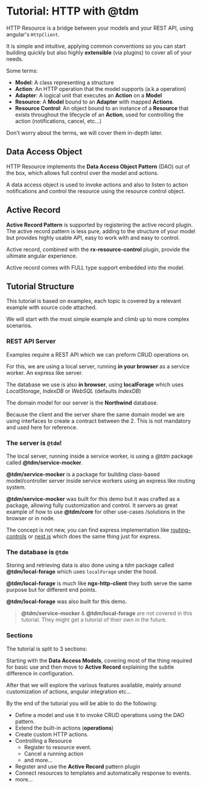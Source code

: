 <!--@tdm-example:PART-1-->
# Tutorial: HTTP with @tdm

HTTP Resource is a bridge between your models and your REST API, using
angular's `HttpClient`.

It is simple and intuitive, applying common conventions so you can start
building quickly but also highly **extensible** (via plugins) to cover
all of your needs.

Some terms:
  - **Model**: A class representing a structure
  - **Action**: An HTTP operation that the model supports (a.k.a operation)
  - **Adapter**: A logical unit that executes an **Action** on a **Model**
  - **Resource**: A **Model** bound to an **Adapter** with mapped **Actions**. 
  - **Resource Control**: An object bound to an instance of a **Resource**
  that exists throughout the lifecycle of an **Action**, used for
  controlling the action (notifications, cancel, etc...)

Don't worry about the terms, we will cover them in-depth later.

## Data Access Object  
HTTP Resource implements the **Data Access Object Pattern** (DAO) out of
the box, which allows full control over the model and actions.

A data access object is used to invoke actions and also to listen to
action notifications and control the resource using the resource control
object.

## Active Record
**Active Record Pattern** is supported by registering the active record
plugin. The active record pattern is less pure, adding to the structure
of your model but provides highly usable API, easy to work with and easy
to control.

Active record, combined with the **rx-resource-control** plugin, provide
the ultimate angular experience.

<div class="info">
Active record comes with FULL type support embedded into the model.
</div>

## Tutorial Structure
This tutorial is based on examples, each topic is covered by a relevant
example with source code attached.

We will start with the most simple example and climb up to more complex
scenarios.

### REST API Server
Examples require a REST API which we can preform CRUD operations on.

For this, we are using a local server, running **in your browser** as
a service worker. An express like server.

The database we use is also **in browser**, using **localForage** which
uses *LocalStorage*, *IndexDB* or *WebSQL* (defaults *IndexDB*)

The domain model for our server is the **Northwind** database.

Because the client and the server share the same domain model we are
using interfaces to create a contract between the 2. This is not
mandatory and used here for reference.

### The server is `@tdm`!
The local server, running inside a service worker, is using a *@tdm*
package called **@tdm/service-mocker**.

**@tdm/service-mocker** is a package for building class-based
model/controller server inside service workers using an express like
routing system.

**@tdm/service-mocker** was built for this demo but it was crafted as
a package, allowing fully customization and control. It servers as great
example of how to use **@tdm/core** for other use-cases /solutions in
the browser or in node.

The concept is not new, you can find express implementation like
[routing-controls](https://github.com/typestack/routing-controllers) or
[nest.js](https://docs.nestjs.com/) which does the same thing just for
express.

### The database is `@tdm`
Storing and retrieving data is also done using a *tdm* package called
**@tdm/local-forage** which uses `localForage` under the hood.

**@tdm/local-forage** is much like **ngx-http-client** they both serve
the same purpose but for different end points.

**@tdm/local-forage** was also built for this demo.

> **@tdm/service-mocker** & **@tdm/local-forage** are not covered in
this tutorial. They might get a tutorial of their own in the future.

### Sections
The tutorial is split to 3 sections:

Starting with the **Data Access Models**, covering most of the thing
required for basic use and then move to **Active Record** explaining
the subtle difference in configuration.

After that we will explore the various features available, mainly around
customization of actions, angular integration etc...

By the end of the tutorial you will be able to do the following:

  - Define a model and use it to invoke CRUD operations using the
  DAO pattern.
  - Extend the built-in actions (**operations**)
  - Create custom HTTP actions.
  - Controlling a Resource
    - Register to resource event.
    - Cancel a running action
    - and more...        
  - Register and use the **Active Record** pattern plugin
  - Connect resources to templates and automatically response to events.
  - more...

<!--@tdm-example:PART-1-->
